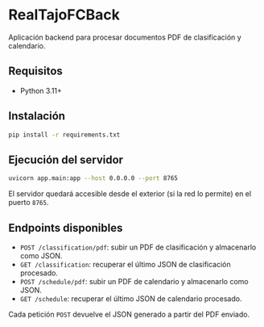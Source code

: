 # RealTajoFCBack

Aplicación backend para procesar documentos PDF de clasificación y calendario.

## Requisitos

- Python 3.11+

## Instalación

```bash
pip install -r requirements.txt
```

## Ejecución del servidor

```bash
uvicorn app.main:app --host 0.0.0.0 --port 8765
```

El servidor quedará accesible desde el exterior (si la red lo permite) en el puerto `8765`.

## Endpoints disponibles

- `POST /classification/pdf`: subir un PDF de clasificación y almacenarlo como JSON.
- `GET /classification`: recuperar el último JSON de clasificación procesado.
- `POST /schedule/pdf`: subir un PDF de calendario y almacenarlo como JSON.
- `GET /schedule`: recuperar el último JSON de calendario procesado.

Cada petición `POST` devuelve el JSON generado a partir del PDF enviado.
